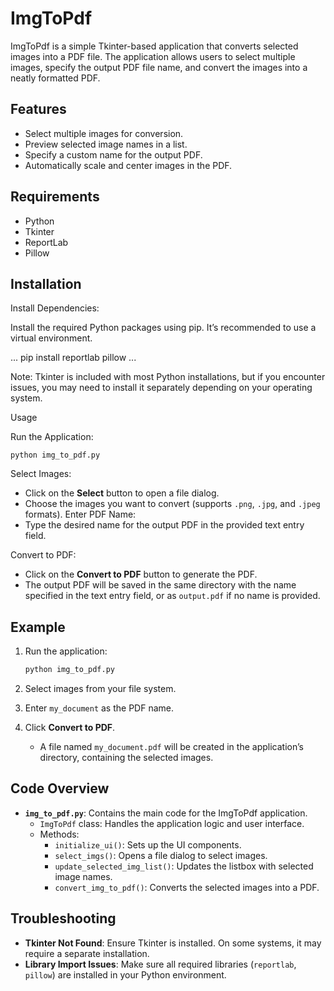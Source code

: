 

# ImgToPdf

ImgToPdf is a simple Tkinter-based application that converts selected images into a PDF file. The application allows users to select multiple images, specify the output PDF file name, and convert the images into a neatly formatted PDF.

## Features

- Select multiple images for conversion.
- Preview selected image names in a list.
- Specify a custom name for the output PDF.
- Automatically scale and center images in the PDF.

## Requirements

- Python 
- Tkinter
- ReportLab
- Pillow

## Installation

Install Dependencies:

   Install the required Python packages using pip. It’s recommended to use a virtual environment.

   ...
   pip install reportlab pillow
   ...

   Note: Tkinter is included with most Python installations, but if you encounter issues, you may need to install it separately depending on your operating system.

Usage

Run the Application:

   ```
   python img_to_pdf.py
   ```
Select Images:
   - Click on the **Select** button to open a file dialog.
   - Choose the images you want to convert (supports `.png`, `.jpg`, and `.jpeg` formats).
Enter PDF Name:
   - Type the desired name for the output PDF in the provided text entry field.

Convert to PDF:
   - Click on the **Convert to PDF** button to generate the PDF.
   - The output PDF will be saved in the same directory with the name specified in the text entry field, or as `output.pdf` if no name is provided.

## Example

1. Run the application:

   ```bash
   python img_to_pdf.py
   ```

2. Select images from your file system.

3. Enter `my_document` as the PDF name.

4. Click **Convert to PDF**.

   - A file named `my_document.pdf` will be created in the application’s directory, containing the selected images.

## Code Overview

- **`img_to_pdf.py`**: Contains the main code for the ImgToPdf application.
  - `ImgToPdf` class: Handles the application logic and user interface.
  - Methods:
    - `initialize_ui()`: Sets up the UI components.
    - `select_imgs()`: Opens a file dialog to select images.
    - `update_selected_img_list()`: Updates the listbox with selected image names.
    - `convert_img_to_pdf()`: Converts the selected images into a PDF.

## Troubleshooting

- **Tkinter Not Found**: Ensure Tkinter is installed. On some systems, it may require a separate installation.
- **Library Import Issues**: Make sure all required libraries (`reportlab`, `pillow`) are installed in your Python environment.

